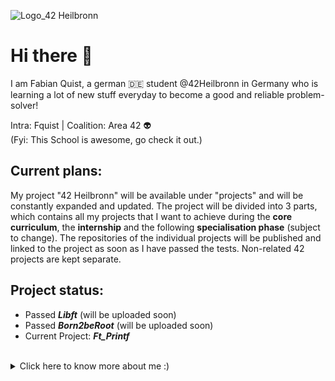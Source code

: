 ![Logo_42 Heilbronn](https://user-images.githubusercontent.com/82658678/135778265-e80ec5b8-6106-4bf4-aa9d-220770e731da.png)

# Hi there 👋

I am Fabian Quist, a german 🇩🇪 student @42Heilbronn in Germany who is learning a lot of new stuff everyday to become a good and reliable problem-solver!

Intra: Fquist |
Coalition: Area 42 :alien:
<br>(Fyi: This School is awesome, go check it out.)

## Current plans:

My project "42 Heilbronn" will be available under "projects" and will be constantly expanded and updated.
The project will be divided into 3 parts, which contains all my projects that I want to achieve during the **core curriculum**, the **internship** and the following **specialisation phase** (subject to change). The repositories of the individual projects will be published and linked to the project as soon as I have passed the tests. Non-related 42 projects are kept separate.

 ## Project status:
 
- Passed ***Libft*** (will be uploaded soon)
- Passed ***Born2beRoot*** (will be uploaded soon)
- Current Project: ***Ft_Printf***

<br>
<details>  
<summary>Click here to know more about me :)</summary>
  

- 🔭 I’m currently working on: some c-functions
- 🌱 I’m currently learning: C!
- 📫 How to reach me: Email: fquist@student.42heilbronn.de | Discord: Nelixx#0195
- ⚡ Fun fact: I have a B.Sc. in cultural Anthropology/Ethnology.
</details>
